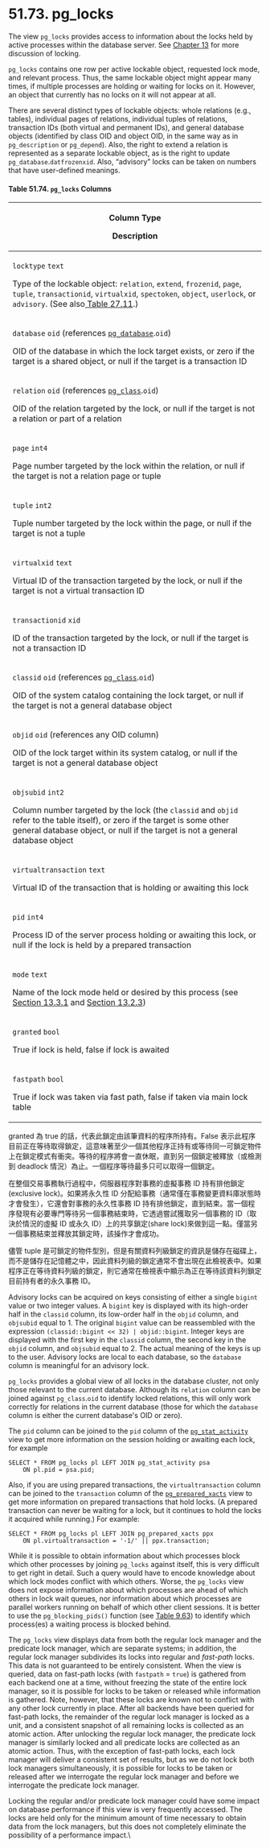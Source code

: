# 51.73. pg\_locks

The view `pg_locks` provides access to information about the locks held by active processes within the database server. See [Chapter 13](https://www.postgresql.org/docs/13/mvcc.html) for more discussion of locking.

`pg_locks` contains one row per active lockable object, requested lock mode, and relevant process. Thus, the same lockable object might appear many times, if multiple processes are holding or waiting for locks on it. However, an object that currently has no locks on it will not appear at all.

There are several distinct types of lockable objects: whole relations (e.g., tables), individual pages of relations, individual tuples of relations, transaction IDs (both virtual and permanent IDs), and general database objects (identified by class OID and object OID, in the same way as in `pg_description` or `pg_depend`). Also, the right to extend a relation is represented as a separate lockable object, as is the right to update `pg_database`.`datfrozenxid`. Also, “advisory” locks can be taken on numbers that have user-defined meanings.

#### **Table 51.74. `pg_locks` Columns**

| <p>Column Type</p><p>Description</p>                                                                                                                                                                                                                                                                                                                                                                                                                                                                           |
| -------------------------------------------------------------------------------------------------------------------------------------------------------------------------------------------------------------------------------------------------------------------------------------------------------------------------------------------------------------------------------------------------------------------------------------------------------------------------------------------------------------- |
| <p><code>locktype</code> <code>text</code></p><p>Type of the lockable object: <code>relation</code>, <code>extend</code>, <code>frozenid</code>, <code>page</code>, <code>tuple</code>, <code>transactionid</code>, <code>virtualxid</code>, <code>spectoken</code>, <code>object</code>, <code>userlock</code>, or <code>advisory</code>. (See also<a href="../../server-administration/monitoring-database-activity/the-statistics-collector.md#table-27-11-wait-events-of-type-lock"> Table 27.11</a>.)</p> |
| <p><code>database</code> <code>oid</code> (references <a href="https://www.postgresql.org/docs/13/catalog-pg-database.html"><code>pg_database</code></a>.<code>oid</code>)</p><p>OID of the database in which the lock target exists, or zero if the target is a shared object, or null if the target is a transaction ID</p>                                                                                                                                                                                  |
| <p><code>relation</code> <code>oid</code> (references <a href="https://www.postgresql.org/docs/13/catalog-pg-class.html"><code>pg_class</code></a>.<code>oid</code>)</p><p>OID of the relation targeted by the lock, or null if the target is not a relation or part of a relation</p>                                                                                                                                                                                                                         |
| <p><code>page</code> <code>int4</code></p><p>Page number targeted by the lock within the relation, or null if the target is not a relation page or tuple</p>                                                                                                                                                                                                                                                                                                                                                   |
| <p><code>tuple</code> <code>int2</code></p><p>Tuple number targeted by the lock within the page, or null if the target is not a tuple</p>                                                                                                                                                                                                                                                                                                                                                                      |
| <p><code>virtualxid</code> <code>text</code></p><p>Virtual ID of the transaction targeted by the lock, or null if the target is not a virtual transaction ID</p>                                                                                                                                                                                                                                                                                                                                               |
| <p><code>transactionid</code> <code>xid</code></p><p>ID of the transaction targeted by the lock, or null if the target is not a transaction ID</p>                                                                                                                                                                                                                                                                                                                                                             |
| <p><code>classid</code> <code>oid</code> (references <a href="https://www.postgresql.org/docs/13/catalog-pg-class.html"><code>pg_class</code></a>.<code>oid</code>)</p><p>OID of the system catalog containing the lock target, or null if the target is not a general database object</p>                                                                                                                                                                                                                     |
| <p><code>objid</code> <code>oid</code> (references any OID column)</p><p>OID of the lock target within its system catalog, or null if the target is not a general database object</p>                                                                                                                                                                                                                                                                                                                          |
| <p><code>objsubid</code> <code>int2</code></p><p>Column number targeted by the lock (the <code>classid</code> and <code>objid</code> refer to the table itself), or zero if the target is some other general database object, or null if the target is not a general database object</p>                                                                                                                                                                                                                       |
| <p><code>virtualtransaction</code> <code>text</code></p><p>Virtual ID of the transaction that is holding or awaiting this lock</p>                                                                                                                                                                                                                                                                                                                                                                             |
| <p><code>pid</code> <code>int4</code></p><p>Process ID of the server process holding or awaiting this lock, or null if the lock is held by a prepared transaction</p>                                                                                                                                                                                                                                                                                                                                          |
| <p><code>mode</code> <code>text</code></p><p>Name of the lock mode held or desired by this process (see <a href="https://www.postgresql.org/docs/13/explicit-locking.html#LOCKING-TABLES">Section 13.3.1</a> and <a href="https://www.postgresql.org/docs/13/transaction-iso.html#XACT-SERIALIZABLE">Section 13.2.3</a>)</p>                                                                                                                                                                                   |
| <p><code>granted</code> <code>bool</code></p><p>True if lock is held, false if lock is awaited</p>                                                                                                                                                                                                                                                                                                                                                                                                             |
| <p><code>fastpath</code> <code>bool</code></p><p>True if lock was taken via fast path, false if taken via main lock table</p>                                                                                                                                                                                                                                                                                                                                                                                  |

granted 為 true 的話，代表此鎖定由該筆資料的程序所持有。False 表示此程序目前正在等待取得鎖定，這意味著至少一個其他程序正持有或等待同一可鎖定物件上在鎖定模式有衝突。等待的程序將會一直休眠，直到另一個鎖定被釋放（或檢測到 deadlock 情況）為止。一個程序等待最多只可以取得一個鎖定。

在整個交易事務執行過程中，伺服器程序對事務的虛擬事務 ID 持有排他鎖定(exclusive lock)。如果將永久性 ID 分配給事務（通常僅在事務變更資料庫狀態時才會發生），它還會對事務的永久性事務 ID 持有排他鎖定，直到結束。當一個程序發現有必要專門等待另一個事務結束時，它透過嘗試獲取另一個事務的 ID（取決於情況的虛擬 ID 或永久 ID）上的共享鎖定(share lock)來做到這一點。僅當另一個事務結束並釋放其鎖定時，該操作才會成功。

儘管 tuple 是可鎖定的物件型別，但是有關資料列級鎖定的資訊是儲存在磁碟上，而不是儲存在記憶體之中，因此資料列級的鎖定通常不會出現在此檢視表中。如果程序正在等待資料列級的鎖定，則它通常在檢視表中顯示為正在等待該資料列鎖定目前持有者的永久事務 ID。

Advisory locks can be acquired on keys consisting of either a single `bigint` value or two integer values. A `bigint` key is displayed with its high-order half in the `classid` column, its low-order half in the `objid` column, and `objsubid` equal to 1. The original `bigint` value can be reassembled with the expression `(classid::bigint << 32) | objid::bigint`. Integer keys are displayed with the first key in the `classid` column, the second key in the `objid` column, and `objsubid` equal to 2. The actual meaning of the keys is up to the user. Advisory locks are local to each database, so the `database` column is meaningful for an advisory lock.

`pg_locks` provides a global view of all locks in the database cluster, not only those relevant to the current database. Although its `relation` column can be joined against `pg_class`.`oid` to identify locked relations, this will only work correctly for relations in the current database (those for which the `database` column is either the current database's OID or zero).

The `pid` column can be joined to the `pid` column of the [`pg_stat_activity`](https://www.postgresql.org/docs/13/monitoring-stats.html#MONITORING-PG-STAT-ACTIVITY-VIEW) view to get more information on the session holding or awaiting each lock, for example

```
SELECT * FROM pg_locks pl LEFT JOIN pg_stat_activity psa
    ON pl.pid = psa.pid;
```

Also, if you are using prepared transactions, the `virtualtransaction` column can be joined to the `transaction` column of the [`pg_prepared_xacts`](https://www.postgresql.org/docs/13/view-pg-prepared-xacts.html) view to get more information on prepared transactions that hold locks. (A prepared transaction can never be waiting for a lock, but it continues to hold the locks it acquired while running.) For example:

```
SELECT * FROM pg_locks pl LEFT JOIN pg_prepared_xacts ppx
    ON pl.virtualtransaction = '-1/' || ppx.transaction;
```

While it is possible to obtain information about which processes block which other processes by joining `pg_locks` against itself, this is very difficult to get right in detail. Such a query would have to encode knowledge about which lock modes conflict with which others. Worse, the `pg_locks` view does not expose information about which processes are ahead of which others in lock wait queues, nor information about which processes are parallel workers running on behalf of which other client sessions. It is better to use the `pg_blocking_pids()` function (see [Table 9.63](https://www.postgresql.org/docs/13/functions-info.html#FUNCTIONS-INFO-SESSION-TABLE)) to identify which process(es) a waiting process is blocked behind.

The `pg_locks` view displays data from both the regular lock manager and the predicate lock manager, which are separate systems; in addition, the regular lock manager subdivides its locks into regular and _fast-path_ locks. This data is not guaranteed to be entirely consistent. When the view is queried, data on fast-path locks (with `fastpath` = `true`) is gathered from each backend one at a time, without freezing the state of the entire lock manager, so it is possible for locks to be taken or released while information is gathered. Note, however, that these locks are known not to conflict with any other lock currently in place. After all backends have been queried for fast-path locks, the remainder of the regular lock manager is locked as a unit, and a consistent snapshot of all remaining locks is collected as an atomic action. After unlocking the regular lock manager, the predicate lock manager is similarly locked and all predicate locks are collected as an atomic action. Thus, with the exception of fast-path locks, each lock manager will deliver a consistent set of results, but as we do not lock both lock managers simultaneously, it is possible for locks to be taken or released after we interrogate the regular lock manager and before we interrogate the predicate lock manager.

Locking the regular and/or predicate lock manager could have some impact on database performance if this view is very frequently accessed. The locks are held only for the minimum amount of time necessary to obtain data from the lock managers, but this does not completely eliminate the possibility of a performance impact.\\
